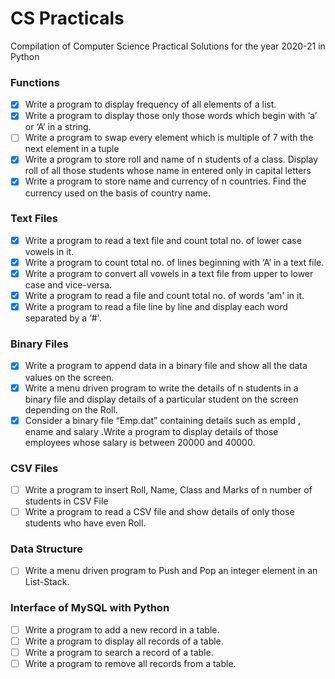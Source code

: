 # CS Practicals
Compilation of Computer Science Practical Solutions for the year 2020-21 in Python

### Functions
- [x] Write a program to display frequency of all elements of a list.
- [x] Write a program to display those only those words which begin with ‘a’ or ‘A’ in a string.
- [ ] Write a program to swap every element which is multiple of 7 with the next element in a tuple
- [x] Write a program to store roll and name of n students of a class. Display roll of all those students whose name in entered only in capital letters
- [x] Write a program to store name and currency of n countries. Find the currency used on the basis of country name.

### Text Files
- [x] Write a program to read a text file and count total no. of lower case vowels in it.
- [x] Write a program to count total no. of lines beginning with ‘A’ in a text file.
- [x] Write a program to convert all vowels in a text file from upper to lower case and vice-versa. 
- [x] Write a program to read a file and count total no. of words 'am' in it.
- [x] Write a program to read a file line by line and display each word separated by a ‘#'.

### Binary Files
- [x] Write a program to append data in a binary file and show all the data values on the screen.
- [x] Write a menu driven program to write the details of n students in a binary file and display details of a particular student on the screen depending on the Roll.
- [x] Consider a binary file “Emp.dat” containing details such as empId , ename and salary .Write a program to display details of those employees whose salary is between 20000 and 40000. 

### CSV Files
- [ ] Write a program to insert Roll, Name, Class and Marks of n number of students in CSV File
- [ ] Write a program to read a CSV file and show details of only those students who have even Roll.

### Data Structure
- [ ] Write a menu driven program to Push and Pop an integer element in an List-Stack.

### Interface of MySQL with Python
- [ ] Write a program to add a new record in a table.
- [ ] Write a program to display all records of a table.
- [ ] Write a program to search a record of a table.
- [ ] Write a program to remove all records from a table.
